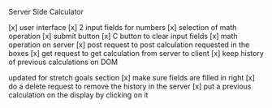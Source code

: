 Server Side Calculator

[x] user interface
    [x] 2 input fields for numbers
    [x] selection of math operation
    [x] submit button
    [x] C button to clear input fields
[x] math operation on server
[x] post request to post calculation requested in the boxes
[x] get request to get calculation from server to client
[x] keep history of previous calculations on DOM

updated for stretch goals section
[x] make sure fields are filled in right
[x] do a delete request to remove the history in the server
[x] put a previous calculation on the display by clicking on it